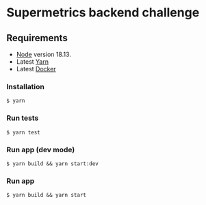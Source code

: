 # Supermetrics backend challenge

## Requirements

- [Node](https://nodejs.org/en/) version 18.13.
- Latest [Yarn](https://classic.yarnpkg.com/lang/en/docs/install/)
- Latest [Docker](https://www.docker.com/products/docker-desktop/)

### Installation

```shell
$ yarn
```

### Run tests

```shell
$ yarn test
```

### Run app (dev mode)

```shell
$ yarn build && yarn start:dev
```

### Run app

```shell
$ yarn build && yarn start
```
